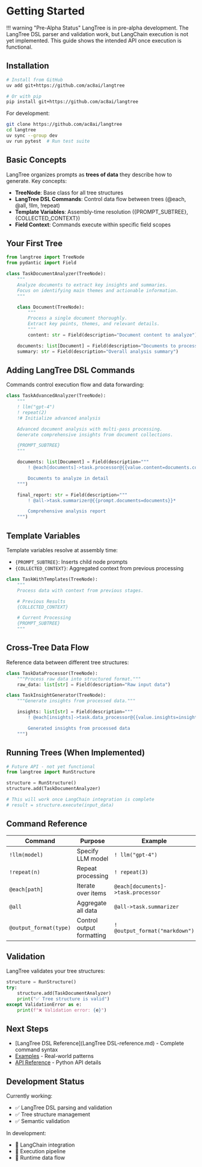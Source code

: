 # Getting Started

!!! warning "Pre-Alpha Status"
    LangTree is in pre-alpha development. The LangTree DSL parser and validation work, but LangChain execution is not yet implemented. This guide shows the intended API once execution is functional.

## Installation

```bash
# Install from GitHub
uv add git+https://github.com/ac8ai/langtree

# Or with pip
pip install git+https://github.com/ac8ai/langtree
```

For development:

```bash
git clone https://github.com/ac8ai/langtree
cd langtree
uv sync --group dev
uv run pytest  # Run test suite
```

## Basic Concepts

LangTree organizes prompts as **trees of data** they describe how to generate. Key concepts:

- **TreeNode**: Base class for all tree structures
- **LangTree DSL Commands**: Control data flow between trees (@each, @all, !llm, !repeat)
- **Template Variables**: Assembly-time resolution ({PROMPT_SUBTREE}, {COLLECTED_CONTEXT})
- **Field Context**: Commands execute within specific field scopes

## Your First Tree

```python
from langtree import TreeNode
from pydantic import Field

class TaskDocumentAnalyzer(TreeNode):
    """
    Analyze documents to extract key insights and summaries.
    Focus on identifying main themes and actionable information.
    """

    class Document(TreeNode):
        """
        Process a single document thoroughly.
        Extract key points, themes, and relevant details.
        """
        content: str = Field(description="Document content to analyze")

    documents: list[Document] = Field(description="Documents to process")
    summary: str = Field(description="Overall analysis summary")
```

## Adding LangTree DSL Commands

Commands control execution flow and data forwarding:

```python
class TaskAdvancedAnalyzer(TreeNode):
    """
    ! llm("gpt-4")
    ! repeat(2)
    !# Initialize advanced analysis

    Advanced document analysis with multi-pass processing.
    Generate comprehensive insights from document collections.

    {PROMPT_SUBTREE}
    """

    documents: list[Document] = Field(description="""
        ! @each[documents]->task.processor@{{value.content=documents.content}}* # Process each document

        Documents to analyze in detail
    """)

    final_report: str = Field(description="""
        ! @all->task.summarizer@{{prompt.documents=documents}}*

        Comprehensive analysis report
    """)
```

## Template Variables

Template variables resolve at assembly time:

- `{PROMPT_SUBTREE}`: Inserts child node prompts
- `{COLLECTED_CONTEXT}`: Aggregated context from previous processing

```python
class TaskWithTemplates(TreeNode):
    """
    Process data with context from previous stages.

    # Previous Results
    {COLLECTED_CONTEXT}

    # Current Processing
    {PROMPT_SUBTREE}
    """
```

## Cross-Tree Data Flow

Reference data between different tree structures:

```python
class TaskDataProcessor(TreeNode):
    """Process raw data into structured format."""
    raw_data: list[str] = Field(description="Raw input data")

class TaskInsightGenerator(TreeNode):
    """Generate insights from processed data."""

    insights: list[str] = Field(description="""
        ! @each[insights]->task.data_processor@{{value.insights=insights}}*

        Generated insights from processed data
    """)
```

## Running Trees (When Implemented)

```python
# Future API - not yet functional
from langtree import RunStructure

structure = RunStructure()
structure.add(TaskDocumentAnalyzer)

# This will work once LangChain integration is complete
# result = structure.execute(input_data)
```

## Command Reference

| Command | Purpose | Example |
|---------|---------|---------|
| `!llm(model)` | Specify LLM model | `! llm("gpt-4")` |
| `!repeat(n)` | Repeat processing | `! repeat(3)` |
| `@each[path]` | Iterate over items | `@each[documents]->task.processor` |
| `@all` | Aggregate all data | `@all->task.summarizer` |
| `@output_format(type)` | Control output formatting | `! @output_format("markdown")` |

## Validation

LangTree validates your tree structures:

```python
structure = RunStructure()
try:
    structure.add(TaskDocumentAnalyzer)
    print("✅ Tree structure is valid")
except ValidationError as e:
    print(f"❌ Validation error: {e}")
```

## Next Steps

- [LangTree DSL Reference](LangTree DSL-reference.md) - Complete command syntax
- [Examples](examples.md) - Real-world patterns
- [API Reference](api.md) - Python API details

## Development Status

Currently working:
- ✅ LangTree DSL parsing and validation
- ✅ Tree structure management
- ✅ Semantic validation

In development:
- 🚧 LangChain integration
- 🚧 Execution pipeline
- 🚧 Runtime data flow